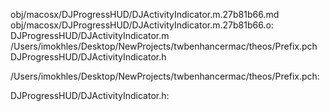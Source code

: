 obj/macosx/DJProgressHUD/DJActivityIndicator.m.27b81b66.md obj/macosx/DJProgressHUD/DJActivityIndicator.m.27b81b66.o: \
  DJProgressHUD/DJActivityIndicator.m \
  /Users/imokhles/Desktop/NewProjects/twbenhancermac/theos/Prefix.pch \
  DJProgressHUD/DJActivityIndicator.h

/Users/imokhles/Desktop/NewProjects/twbenhancermac/theos/Prefix.pch:

DJProgressHUD/DJActivityIndicator.h:
